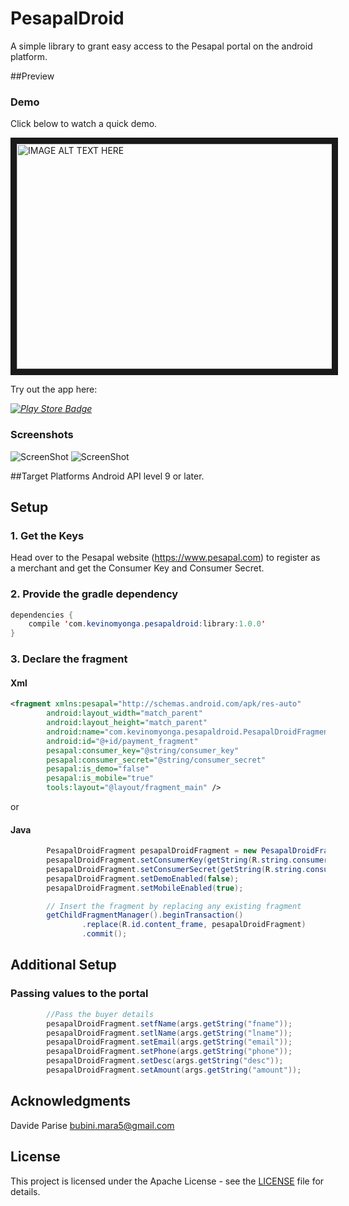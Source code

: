 # PesapalDroid
A simple library to grant easy access to the Pesapal portal on the android platform.


##Preview
### Demo
Click below to watch a quick demo.

<a href="http://www.youtube.com/watch?feature=player_embedded&v=C7UQXoZi9j8
" target="_blank"><img src="http://img.youtube.com/vi/C7UQXoZi9j8/0.jpg" 
alt="IMAGE ALT TEXT HERE" width="512" height="360" border="10" /></a>

Try out the app here: 

 *[![Play Store Badge](https://developer.android.com/images/brand/en_app_rgb_wo_60.png)](https://play.google.com/store/apps/details?id=com.kevinomyonga.pesapaldroid.samples)*

### Screenshots
![ScreenShot](https://raw.github.com/ImperiusRex/PesapalDroid/master/screenshots/sample1.png)
![ScreenShot](https://raw.github.com/ImperiusRex/PesapalDroid/master/screenshots/sample2.png)


##Target Platforms
Android API level 9 or later.


## Setup
### 1. Get the Keys
Head over to the Pesapal website (https://www.pesapal.com) to register as a merchant and get the Consumer Key and Consumer Secret.

### 2. Provide the gradle dependency
```Java
dependencies {
    compile 'com.kevinomyonga.pesapaldroid:library:1.0.0'
}
```

### 3. Declare the fragment
#### Xml
```xml
<fragment xmlns:pesapal="http://schemas.android.com/apk/res-auto"
        android:layout_width="match_parent"
        android:layout_height="match_parent"
        android:name="com.kevinomyonga.pesapaldroid.PesapalDroidFragment"
        android:id="@+id/payment_fragment"
        pesapal:consumer_key="@string/consumer_key"
        pesapal:consumer_secret="@string/consumer_secret"
        pesapal:is_demo="false"
        pesapal:is_mobile="true"
        tools:layout="@layout/fragment_main" />
```

or

#### Java
```Java
        PesapalDroidFragment pesapalDroidFragment = new PesapalDroidFragment();
        pesapalDroidFragment.setConsumerKey(getString(R.string.consumer_key));
        pesapalDroidFragment.setConsumerSecret(getString(R.string.consumer_secret));
        pesapalDroidFragment.setDemoEnabled(false);
        pesapalDroidFragment.setMobileEnabled(true);

        // Insert the fragment by replacing any existing fragment
        getChildFragmentManager().beginTransaction()
                .replace(R.id.content_frame, pesapalDroidFragment)
                .commit();
```

## Additional Setup
### Passing values to the portal
```Java
        //Pass the buyer details
        pesapalDroidFragment.setfName(args.getString("fname"));
        pesapalDroidFragment.setlName(args.getString("lname"));
        pesapalDroidFragment.setEmail(args.getString("email"));
        pesapalDroidFragment.setPhone(args.getString("phone"));
        pesapalDroidFragment.setDesc(args.getString("desc"));
        pesapalDroidFragment.setAmount(args.getString("amount"));
```

## Acknowledgments
Davide Parise bubini.mara5@gmail.com


## License
This project is licensed under the Apache License - see the [LICENSE](https://raw.github.com/ImperiusRex/PesapalDroid/master/LICENSE) file for details.

